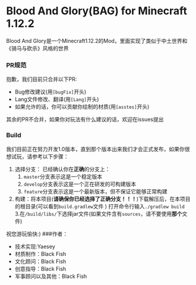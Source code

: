 # Blood And Glory(BAG) for Minecraft 1.12.2

Blood And Glory是一个Minecraft1.12.2的Mod，里面实现了类似于中土世界和《骑马与砍杀》风格的世界
    
  
### PR规范
   抱歉，我们目前只合并以下PR:  
     
 - Bug修改建议(用`[bugFix]`开头)  
 - Lang文件修改、翻译(用`[Lang]`开头)  
 - 如果允许的话，你可以贡献你绘制的材质(用`[asstes]`开头)  
   
其余的PR不合并，如果你对玩法有什么建议的话，欢迎在issues提出 

### Build
我们目前正在努力开发1.0版本，直到那个版本出来我们才会正式发布，如果你很想试玩，请参考以下步骤：

1. 选择分支： 已经确认你在**正确**的分支上：  
    1. `master`分支表示这是一个稳定版本  
    2. `develop`分支表示这是一个正在研发的可构建版本
    3. `feature`分支表示这是一个最新版本，但不保证它能够正常构建  
2. 构建：将本项目(**请确保你已经选择了正确分支！！！**)下载解压后，在本项目的根目录(可以看到`build.gradlew`文件 )
打开命令行输入`./gradlew build`  
3.在`/build/libs/`下选择jar文件(如果文件含有`sources`，请不要使用**那个**文件)
  
祝您游玩愉快:)
###作者：  
- 技术实现:Yaesey
- 材质制作：Black Fish
- 文化顾问：Black Fish
- 创意指导：Black Fish
- 军事顾问以及其他：Black Fish